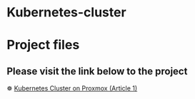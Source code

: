 # Kubernetes-cluster
# Project files 
Please visit the link below to the project
---

☸️ [Kubernetes Cluster on Proxmox (Article 1)](https://homelab.sanjuprojects.uk/kubernetes-cluster/)
